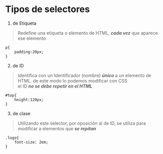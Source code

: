 # Tipos de selectores

 1. de Etiqueta  
> Redefine una etiqueta o elemento de HTML, ***cada vez*** que aparece ese elemento 

    p{  
        padding:20px;  
    }  

 2. de ID  
> Identifica con un Identificador (nombre) ***único*** a un elemento de HTML.
> de este modo lo podemos modificar con CSS  
> el ID ***no se debe repetir en el HTML*** 

    #top{
        height:120px;
    }  

 3. de clase 
> Utilizando este selector, por oposición al de ID, se utiliza para modificar a elementos que ***se repitan***

    .logo{
        font-size: 2em;
    }

